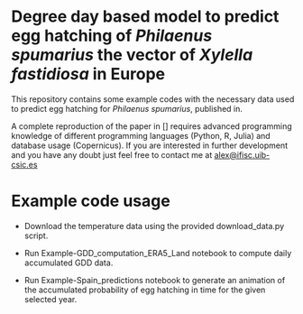 # Degree day based model to predict egg hatching of *Philaenus spumarius* the vector of *Xylella fastidiosa* in Europe

This repository contains some example codes with the necessary data used to predict egg hatching for *Philaenus spumarius*, published in.

A complete reproduction of the paper in [] requires advanced programming knowledge of different programming languages (Python, R, Julia) and database usage (Copernicus). If you are interested in further development and you have any doubt just feel free to contact me at alex@ifisc.uib-csic.es

# Example code usage

* Download the temperature data using the provided download_data.py script.

* Run Example-GDD_computation_ERA5_Land notebook to compute daily accumulated GDD data.

* Run Example-Spain_predictions notebook to generate an animation of the accumulated probability of egg hatching in time for the given selected year.
